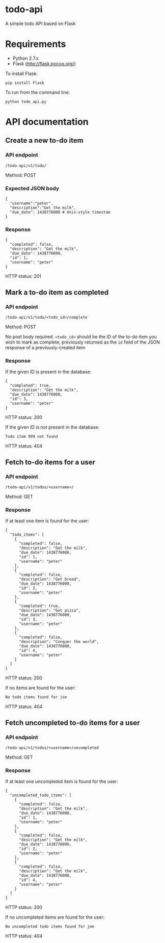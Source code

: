 # todo-api
A simple todo API based on Flask

# Requirements

- Python 2.7.x
- Flask (http://flask.pocoo.org/)

To install Flask:

    pip install Flask

To run from the command line:

    python todo_api.py

# API documentation

## Create a new to-do item

### API endpoint

    /todo-api/v1/todo/

Method: POST

### Expected JSON body

    {
      "username":"peter",
      "description":"Get the milk",
      "due_date": 1438776000 # Unix-style timestam
    }

### Response

    {
      "completed": false,
      "description": "Get the milk",
      "due_date": 1438776000,
      "id": 1,
      "username": "peter"
    }

HTTP status: 201

## Mark a to-do item as completed

### API endpoint

    /todo-api/v1/todo/<todo_id>/complete

Method: POST

No post body required. `<todo_id>` should be the ID of the to-do item you wish to mark as complete, previously returned
as the `id` field of the JSON response of a previously-created item

### Response

If the given ID is present in the database:

    {
      "completed": true,
      "description": "Get the milk",
      "due_date": 1438776000,
      "id": 3,
      "username": "peter"
    }

HTTP status: 200

If the given ID is not present in the database:

    Todo item 999 not found

HTTP status: 404

## Fetch to-do items for a user

### API endpoint

    /todo-api/v1/todos/<username>/

Method: GET

### Response

If at least one item is found for the user:

    {
      "todo_items": [
        {
          "completed": false,
          "description": "Get the milk",
          "due_date": 1438776000,
          "id": 1,
          "username": "peter"
        },
        {
          "completed": false,
          "description": "Get bread",
          "due_date": 1438776000,
          "id": 2,
          "username": "peter"
        },
        {
          "completed": true,
          "description": "Get pizza",
          "due_date": 1438776000,
          "id": 3,
          "username": "peter"
        },
        {
          "completed": false,
          "description": "Conquer the world",
          "due_date": 1438776000,
          "id": 4,
          "username": "peter"
        }
      ]
    }

HTTP status: 200

If no items are found for the user:

    No todo items found for joe

HTTP status: 404

## Fetch uncompleted to-do items for a user

### API endpoint

    /todo-api/v1/todos/<username>/uncompleted

Method: GET

### Response

If at least one uncompleted item is found for the user:

    {
      "uncompleted_todo_items": [
        {
          "completed": false,
          "description": "Get the milk",
          "due_date": 1438776000,
          "id": 1,
          "username": "peter"
        },
        {
          "completed": false,
          "description": "Get the milk",
          "due_date": 1438776000,
          "id": 2,
          "username": "peter"
        },
        {
          "completed": false,
          "description": "Get the milk",
          "due_date": 1438776000,
          "id": 4,
          "username": "peter"
        }
      ]
    }

HTTP status: 200

If no uncompleted items are found for the user:

    No uncompleted todo items found for joe

HTTP status: 404